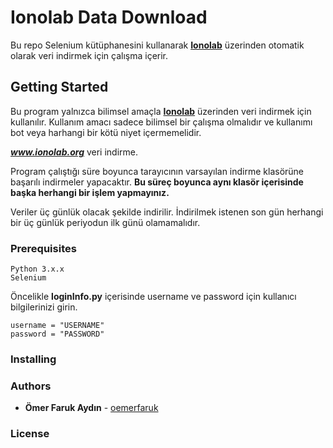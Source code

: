 # Ionolab Data Download
Bu repo Selenium kütüphanesini kullanarak [**Ionolab**](http://www.ionolab.org) üzerinden otomatik olarak veri indirmek için çalışma içerir.
## Getting Started
Bu program yalnızca bilimsel amaçla [**Ionolab**](http://www.ionolab.org) üzerinden veri indirmek için kullanılır. Kullanım amacı sadece bilimsel bir çalışma olmalıdır ve kullanımı bot veya harhangi bir kötü niyet içermemelidir.

**_www.ionolab.org_** veri indirme.

Program çalıştığı süre boyunca tarayıcının varsayılan indirme klasörüne başarılı indirmeler yapacaktır. **Bu süreç boyunca aynı klasör içerisinde başka herhangi bir işlem yapmayınız.**

Veriler üç günlük olacak şekilde indirilir. İndirilmek istenen son gün herhangi bir üç günlük periyodun ilk günü olamamalıdır.

### Prerequisites
```
Python 3.x.x
Selenium
```
Öncelikle **loginInfo.py** içerisinde username ve password için kullanıcı bilgilerinizi girin.

```
username = "USERNAME"
password = "PASSWORD"
```

### Installing

### Authors
+ **Ömer Faruk Aydın** - [oemerfaruk](https://github.com/oemerfaruk)

### License
